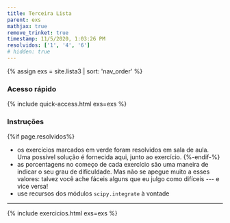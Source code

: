 ```yaml
---
title: Terceira Lista
parent: exs
mathjax: true
remove_trinket: true
timestamp: 11/5/2020, 1:03:26 PM
resolvidos: ['1', '4', '6']
# hidden: true
---
```


{% assign exs = site.lista3 | sort: 'nav_order' %}

### Acesso rápido

{% include quick-access.html exs=exs %}

### Instruções

{%if page.resolvidos%}
- os exercícios marcados em <span class="badge badge-success">verde</span> foram resolvidos em sala de aula. Uma possível solução é fornecida aqui, junto ao exercício.
{%-endif-%}
- as porcentagens no começo de cada exercício são uma maneira de indicar o seu grau de dificuldade. Mas não se apegue muito a esses valores: talvez você ache fáceis alguns que eu julgo como difíceis --- e vice versa!
- use recursos dos módulos `scipy.integrate` à vontade

---

{% include exercicios.html exs=exs %}
